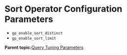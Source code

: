 # Sort Operator Configuration Parameters 

-   `gp_enable_sort_distinct`
-   `gp_enable_sort_limit`

**Parent topic:**[Query Tuning Parameters](../topics/g-query-tuning-parameters.html)


